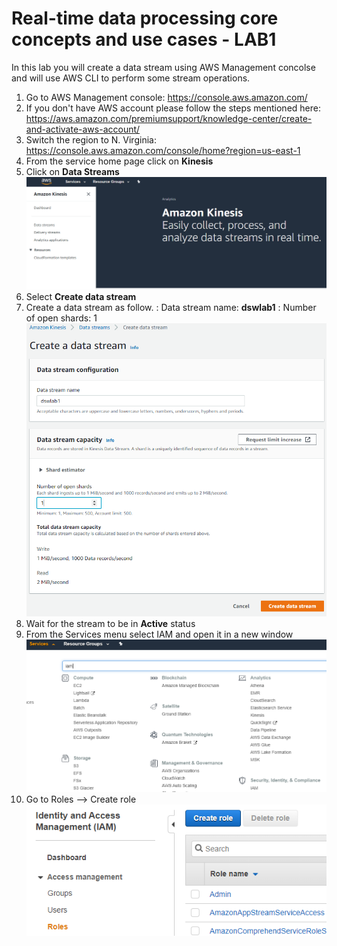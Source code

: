 # Real-time data processing core concepts and use cases - LAB1

In this lab you will create a data stream using AWS Management concolse and will use AWS CLI to perform some stream operations.

1. Go to AWS Management console:
  https://console.aws.amazon.com/
2. If you don't have AWS account please follow the steps mentioned here: https://aws.amazon.com/premiumsupport/knowledge-center/create-and-activate-aws-account/
3. Switch the region to N. Virginia: https://console.aws.amazon.com/console/home?region=us-east-1
4. From the service home page click on **Kinesis**
5. Click on **Data Streams**
![Image of KDS](/images/KinesisDSHome.PNG)
6. Select **Create data stream** 
7. Create a data stream as follow. 
	: Data stream name: **dswlab1**
	: Number of open shards: 1
![Image of KDS](/images/Lab1-Image2.PNG)
8. Wait for the stream to be in **Active** status
9. From the Services menu select IAM and open it in a new window
![Image of EC2](/images/Lab1-Image3.PNG)
10. Go to Roles --> Create role
![Image of EC2](/images/Lab1-Image4.PNG)

